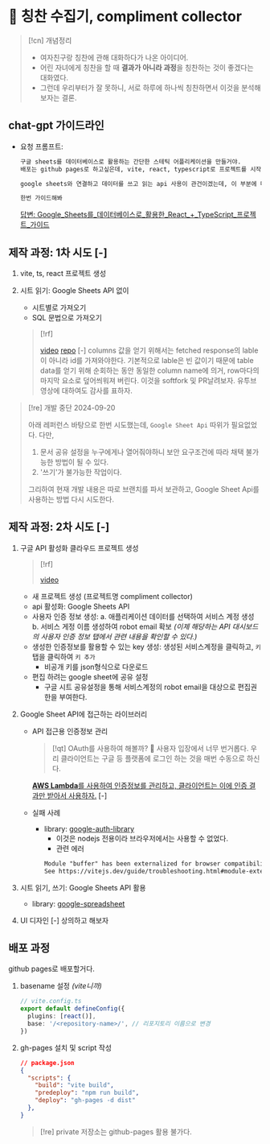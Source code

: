 # 󰏢 칭찬 수집기, compliment collector

> [!cn] 개념정리
>
> - 여자친구랑 칭찬에 관해 대화하다가 나온 아이디어.
> - 어린 자녀에게 칭찬을 할 때 **결과가 아니라 과정**을 칭찬하는 것이 좋겠다는 대화였다.
> - 그런데 우리부터가 잘 못하니, 서로 하루에 하나씩 칭찬하면서 이것을 분석해보자는 결론.


## chat-gpt 가이드라인

- 요청 프롬프트:

  ```txt
  구글 sheets를 데이터베이스로 활용하는 간단한 스테틱 어플리케이션을 만들거야.
  배포는 github pages로 하고싶은데, vite, react, typescript로 프로젝트를 시작할거야.

  google sheets와 연결하고 데이터를 쓰고 읽는 api 사용이 관건이겠는데, 이 부분에 대해서는 경험이 전혀 없어.

  한번 가이드해봐

  ```

  [답변: Google_Sheets를_데이터베이스로_활용한_React_+_TypeScript_프로젝트_가이드](/Project/진행중/칭찬_수집기/Google_Sheets를_데이터베이스로_활용한_React_+_TypeScript_프로젝트_가이드)


## 제작 과정: 1차 시도 [-]

1. vite, ts, react 프로젝트 생성
2. 시트 읽기: Google Sheets API 없이

   - 시트별로 가져오기
   - SQL 문법으로 가져오기

   > [!rf]
   >
   > [video](https://www.youtube.com/watch?v=cRwpTv33Z_g)
   > [repo](https://github.com/theotrain/load-google-sheet-data-using-sql)
   > [-]  columns 값을 얻기 위해서는 fetched response의 lable이 아니라 id를 가져와야한다. 기본적으로 lable은 빈 값이기 때문에 table data를 얻기 위해 순회하는 동안 동일한 column name에 의거, row마다의 마지막 요소로 덮어씌워져 버린다. 이것을 softfork 및 PR날려보자. 유투브 영상에 대하여도 감사를 표하자.

> [!re] 개발 중단 2024-09-20
>
> 아래 레퍼런스 바탕으로 한번 시도했는데, `Google Sheet Api` 따위가 필요없었다.
> 다만,
>
>   1. 문서 공유 설정을 누구에게나 열어줘야하니 보안 요구조건에 따라 채택 불가능한 방법이 될 수 있다.
>   2. '쓰기'가 불가능한 작업이다.
>
> 그리하여 현재 개발 내용은 따로 브랜치를 파서 보관하고, Google Sheet Api를 사용하는 방법 다시 시도한다.


## 제작 과정: 2차 시도 [-]

1. 구글 API 활성화  클라우드 프로젝트 생성

   > [!rf]
   >
   > [video](https://www.youtube.com/watch?v=PFJNJQCU_lo)

   - 새 프로젝트 생성 (프로젝트명 compliment collector)
   - api 활성화: Google Sheets API
   - 사용자 인증 정보 생성:
     a. 애플리케이션 데이터를 선택하여 서비스 계정 생성
     b. 서비스 게정 이름 생성하여 robot email 확보
     _(이제 해당하는 API 대시보드의 사용자 인증 정보 탭에서 관련 내용을 확인할 수 있다.)_
   - 생성한 인증정보를 활용할 수 있는 key 생성:
     생성된 서비스계정을 클릭하고, `키` 탭을 클릭하여 `키 추가`
     - 비공개 키를 json형식으로 다운로드
   - 편집 하려는 google sheet에 공유 설정
     - 구글 시트 공유설정을 통해 서비스계정의 robot email을 대상으로 편집권한을 부여한다.

2. Google Sheet API에 접근하는 라이브러리

   - API 접근용 인증정보 관리

     > [!qt] OAuth를 사용하여 해볼까?
     >   󱞪 사용자 입장에서 너무 번거롭다. 우리 클라이언트는 구글 등 플랫폼에 로그인 하는 것을 매번 수동으로 하신다.

     [**AWS Lambda**를 사용하여 인증정보를 관리하고, 클라이언트는 이에 인증 결과만 받아서 사용하자.](AWS_Lambda를_사용하여_인증정보를_관리하고,_클라이언트는_이에_인증_결과만_받아서_사용하자.) [-]

   - 실패 사례
     - library: [google-auth-library](https://github.com/googleapis/google-auth-library-nodejs)
       - 이것은 nodejs 전용이라 브라우저에서는 사용할 수 없었다.
       - 관련 에러
       ```txt
       Module "buffer" has been externalized for browser compatibility. Cannot access "buffer.Buffer" in client code.
       See https://vitejs.dev/guide/troubleshooting.html#module-externalized-for-browser-compatibility for more details.
       ```


3. 시트 읽기, 쓰기: Google Sheets API 활용

   - library: [google-spreadsheet](https://github.com/theoephraim/node-google-spreadsheet)

4. UI 디자인
[-] 상의하고 해보자


## 배포 과정

github pages로 배포할거다.

1. basename 설정 _(vite니까)_

   ```typescript
   // vite.config.ts
   export default defineConfig({
     plugins: [react()],
     base: '/<repository-name>/', // 리포지토리 이름으로 변경
   })
   ```

2. gh-pages 설치 및 script 작성

   ```json
   // package.json
   {
     "scripts": {
       "build": "vite build",
       "predeploy": "npm run build",
       "deploy": "gh-pages -d dist"
     },
   }
   ```

   > [!re] private 저장소는 github-pages 활용 불가다.
